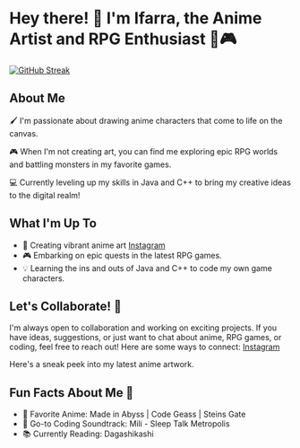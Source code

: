# Hey there! 👋 I'm Ifarra, the Anime Artist and RPG Enthusiast 🎨🎮

[![GitHub Streak](https://github-readme-streak-stats.herokuapp.com?user=Ifarra&theme=tokyonight&background=45%2C122373%2C1C1829&border=312F68)](https://git.io/streak-stats)

## About Me

🖌️ I'm passionate about drawing anime characters that come to life on the canvas.

🎮 When I'm not creating art, you can find me exploring epic RPG worlds and battling monsters in my favorite games.

💻 Currently leveling up my skills in Java and C++ to bring my creative ideas to the digital realm!

## What I'm Up To

- 🎨 Creating vibrant anime art [Instagram](https://www.instagram.com/ozanarafi_1324/?utm_source=ig_web_button_share_sheet&igshid=OGQ5ZDc2ODk2ZA==) 
- 🎮 Embarking on epic quests in the latest RPG games.
- 💡 Learning the ins and outs of Java and C++ to code my own game characters.


## Let's Collaborate! 🤝

I'm always open to collaboration and working on exciting projects. If you have ideas, suggestions, or just want to chat about anime, RPG games, or coding, feel free to reach out! Here are some ways to connect:  [Instagram](https://www.instagram.com/ozanarafi_1324/?utm_source=ig_web_button_share_sheet&igshid=OGQ5ZDc2ODk2ZA==) 

Here's a sneak peek into my latest anime artwork.

## Fun Facts About Me 🎉

-   🌟 Favorite Anime: Made in Abyss | Code Geass | Steins Gate
-   🎵 Go-to Coding Soundtrack: Mili - Sleep Talk Metropolis
-   📚 Currently Reading: Dagashikashi
  
